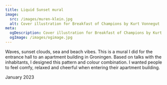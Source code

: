 ```yaml
---
title: Liquid Sunset mural
image:
  src: /images/muren-klein.jpg
  alt: Cover illustration for Breakfast of Champions by Kurt Vonnegut
meta:
  ogDescription: Cover illustration for Breakfast of Champions by Kurt Vonnegut
  ogImage: /images/ogimage.jpg
---
```

Waves, sunset clouds, sea and beach vibes. This is a mural I did for the entrance hall to an apartment building in Groningen. Based on talks with the inhabitants, I designed this pattern and colour combination. I wanted people to feel comfy, relaxed and cheerful when entering their apartment building.

January 2023